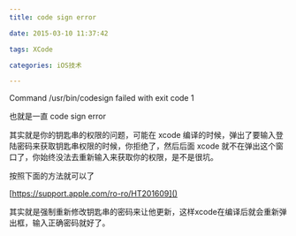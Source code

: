 ```yaml
---
title: code sign error

date: 2015-03-10 11:37:42

tags: XCode

categories: iOS技术

---
```


Command /usr/bin/codesign failed with exit code 1

也就是一直 code sign error

其实就是你的钥匙串的权限的问题，可能在 xcode 编译的时候，弹出了要输入登陆密码来获取钥匙串权限的时候，你拒绝了，然后后面 xcode 就不在弹出这个窗口了，你始终没法去重新输入来获取你的权限，是不是很坑。

按照下面的方法就可以了

[https://support.apple.com/ro-ro/HT201609]()

其实就是强制重新修改钥匙串的密码来让他更新，这样xcode在编译后就会重新弹出框，输入正确密码就好了。
